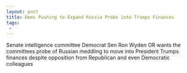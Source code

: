 ```yaml
---
layout: post
title: Dems Pushing to Expand Russia Probe into Trumps Finances
tags:
 -
---
```

Senate intelligence committee Democrat Sen Ron Wyden OR wants the committees probe of Russian meddling to move into President Trumps finances despite opposition from Republican  and even Democratic  colleagues
